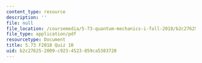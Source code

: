 ```yaml
---
content_type: resource
description: ''
file: null
file_location: /coursemedia/5-73-quantum-mechanics-i-fall-2018/b2c276252009c9234523859ca5383720_MIT5_73F18_quiz10.pdf
file_type: application/pdf
resourcetype: Document
title: 5.73 F2018 Quiz 10
uid: b2c27625-2009-c923-4523-859ca5383720
---
```

